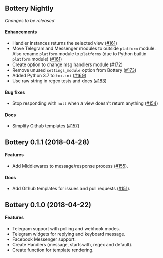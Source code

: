 ## Bottery Nightly

_Changes to be released_

#### Enhancements

- Handler instances returns the selected view ([#161](https://github.com/rougeth/bottery/issues/161))
- Move Telegram and Messenger modules to outside `platform` module. Also rename `platform` module to `platforms` (due to Python builtin `platform` module) ([#161](https://github.com/rougeth/bottery/issues/165))
- Create option to change msg handlers module ([#172](https://github.com/rougeth/bottery/issues/172))
- Remove unused `settings_module` option from Bottery ([#173](https://github.com/rougeth/bottery/issues/173))
- Added Python 3.7 to `tox.ini` ([#169](https://github.com/rougeth/bottery/issues/169))
- Use raw string in regex tests and docs ([#183](https://github.com/rougeth/issues/183))

#### Bug fixes

- Stop responding with `null` when a view doesn't return anything ([#154](https://github.com/rougeth/bottery/issues/154))

#### Docs

- Simplify Github templates ([#157](https://github.com/rougeth/bottery/issues/157))


## Bottery 0.1.1 (2018-04-28)

#### Features

- Add Middlewares to message/response process ([#155](https://github.com/rougeth/bottery/issues/155)).

#### Docs

- Add Github templates for issues and pull requests ([#151](https://github.com/rougeth/bottery/issues/151)).


## Bottery 0.1.0 (2018-04-22)

#### Features

- Telegram support with polling and webhook modes.
- Telegram widgets for replying and keyboard message.
- Facebook Messenger support.
- Create Handlers (message, startswith, regex and default).
- Create function for template rendering.
